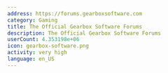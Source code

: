 ```yaml
---
address: https://forums.gearboxsoftware.com
category: Gaming
title: The Official Gearbox Software Forums
description: The Official Gearbox Software Forums
userCount: 4.353198e+06
icon: gearbox-software.png
activity: very high
language: en_US
---
```

